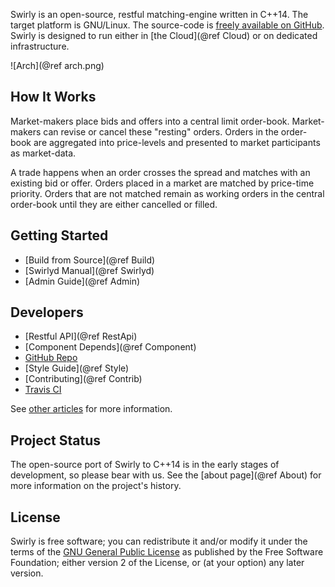 Swirly is an open-source, restful matching-engine written in C++14. The target platform is
GNU/Linux. The source-code is
[freely available on GitHub](http://github.com/swirlycloud/swirlyc). Swirly is designed to run
either in [the Cloud](@ref Cloud) or on dedicated infrastructure.

![Arch](@ref arch.png)

How It Works
------------

Market-makers place bids and offers into a central limit order-book. Market-makers can revise or
cancel these "resting" orders. Orders in the order-book are aggregated into price-levels and
presented to market participants as market-data.

A trade happens when an order crosses the spread and matches with an existing bid or offer. Orders
placed in a market are matched by price-time priority. Orders that are not matched remain as working
orders in the central order-book until they are either cancelled or filled.

Getting Started
---------------

- [Build from Source](@ref Build)
- [Swirlyd Manual](@ref Swirlyd)
- [Admin Guide](@ref Admin)

Developers
----------

- [Restful API](@ref RestApi)
- [Component Depends](@ref Component)
- [GitHub Repo](http://github.com/swirlycloud/swirlyc)
- [Style Guide](@ref Style)
- [Contributing](@ref Contrib)
- [Travis CI](http://travis-ci.org/swirlycloud/swirlyc)

See [other articles](pages.html) for more information.

Project Status
--------------

The open-source port of Swirly to C++14 is in the early stages of development, so please bear with
us. See the [about page](@ref About) for more information on the project's history.

License
-------

Swirly is free software; you can redistribute it and/or modify it under the terms of the
[GNU General Public License](http://www.gnu.org/licenses/old-licenses/gpl-2.0.txt) as published by
the Free Software Foundation; either version 2 of the License, or (at your option) any later
version.
